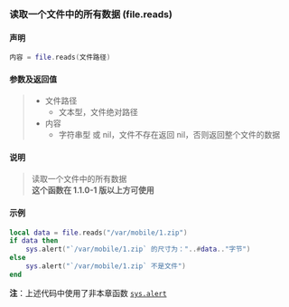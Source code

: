 ### 读取一个文件中的所有数据 \(**file\.reads**\)


#### 声明
```lua
内容 = file.reads(文件路径)
```


#### 参数及返回值
> - 文件路径
>   - 文本型，文件绝对路径
> - 内容
>   - 字符串型 或 nil，文件不存在返回 nil，否则返回整个文件的数据


#### 说明
> 读取一个文件中的所有数据  
> **这个函数在 1\.1\.0\-1 版以上方可使用**  


#### 示例  
```lua
local data = file.reads("/var/mobile/1.zip")
if data then
    sys.alert("`/var/mobile/1.zip` 的尺寸为："..#data.."字节")
else
    sys.alert("`/var/mobile/1.zip` 不是文件")
end
```
**注**：上述代码中使用了非本章函数 [`sys.alert`](/Handbook/sys/sys.alert.md)

